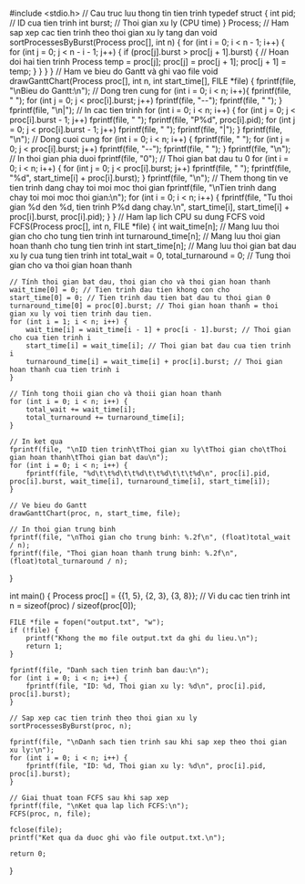 #include <stdio.h>
// Cau truc luu thong tin tien trinh
typedef struct {
    int pid;    // ID cua tien trinh
    int burst;  // Thoi gian xu ly (CPU time)
} Process;
// Ham sap xep cac tien trinh theo thoi gian xu ly tang dan
void sortProcessesByBurst(Process proc[], int n) {
    for (int i = 0; i < n - 1; i++) {
        for (int j = 0; j < n - i - 1; j++) {
            if (proc[j].burst > proc[j + 1].burst) {
                // Hoan doi hai tien trinh
                Process temp = proc[j];
                proc[j] = proc[j + 1];
                proc[j + 1] = temp;
            }
        }
    }
}
// Ham ve bieu do Gantt và ghi vao file
void drawGanttChart(Process proc[], int n, int start_time[], FILE *file) {
    fprintf(file, "\nBieu do Gantt:\n");
    // Dong tren cung
    for (int i = 0; i < n; i++){
  fprintf(file, " ");
        for (int j = 0; j < proc[i].burst; j++) fprintf(file, "--");
        fprintf(file, " ");
    }
    fprintf(file, "\n|");
    // In cac tien trinh
    for (int i = 0; i < n; i++) {
        for (int j = 0; j < proc[i].burst - 1; j++) fprintf(file, " ");
        fprintf(file, "P%d", proc[i].pid);
        for (int j = 0; j < proc[i].burst - 1; j++) fprintf(file, " ");
        fprintf(file, "|");
    }
    fprintf(file, "\n");
    // Dong cuoi cung
    for (int i = 0; i < n; i++) {
        fprintf(file, " ");
        for (int j = 0; j < proc[i].burst; j++) fprintf(file, "--");
        fprintf(file, " ");
    }
    fprintf(file, "\n");
    // In thoi gian phia duoi
    fprintf(file, "0"); // Thoi gian bat dau tu 0
    for (int i = 0; i < n; i++) {
        for (int j = 0; j < proc[i].burst; j++) fprintf(file, "  ");
        fprintf(file, "%d", start_time[i] + proc[i].burst);
    }
   fprintf(file, "\n");
    // Them thong tin ve tien trinh dang chay toi moi moc thoi gian
    fprintf(file, "\nTien trinh dang chay toi moi moc thoi gian:\n");
    for (int i = 0; i < n; i++) {
        fprintf(file, "Tu thoi gian %d den %d, tien trinh P%d dang chay.\n", start_time[i], start_time[i] + proc[i].burst, proc[i].pid);
    }
}
// Ham lap lich CPU su dung FCFS
void FCFS(Process proc[], int n, FILE *file) {
    int wait_time[n];        // Mang luu thoi gian cho cho tung tien trinh
    int turnaround_time[n];  // Mang luu thoi gian hoan thanh cho tung tien trinh
    int start_time[n];       // Mang luu thoi gian bat dau xu ly cua tung tien trinh
    int total_wait = 0, total_turnaround = 0; // Tung thoi gian cho va thoi gian hoan thanh

    // Tính thoi gian bat dau, thoi gian cho và thoi gian hoan thanh
    wait_time[0] = 0; // Tien trinh dau tien khong con cho
    start_time[0] = 0; // Tien trinh dau tien bat dau tu thoi gian 0
    turnaround_time[0] = proc[0].burst; // Thoi gian hoan thanh = thoi gian xu ly voi tien trinh dau tien.
    for (int i = 1; i < n; i++) {
        wait_time[i] = wait_time[i - 1] + proc[i - 1].burst; // Thoi gian cho cua tien trinh i
        start_time[i] = wait_time[i]; // Thoi gian bat dau cua tien trinh i
        turnaround_time[i] = wait_time[i] + proc[i].burst; // Thoi gian hoan thanh cua tien trinh i
    }

    // Tính tong thoii gian cho và thoii gian hoan thanh
    for (int i = 0; i < n; i++) {
        total_wait += wait_time[i];
        total_turnaround += turnaround_time[i];
    }

    // In ket qua
    fprintf(file, "\nID tien trinh\tThoi gian xu ly\tThoi gian cho\tThoi gian hoan thanh\tThoi gian bat dau\n");
    for (int i = 0; i < n; i++) {
        fprintf(file, "%d\t\t%d\t\t%d\t\t%d\t\t\t%d\n", proc[i].pid, proc[i].burst, wait_time[i], turnaround_time[i], start_time[i]);
    }

    // Ve bieu do Gantt
    drawGanttChart(proc, n, start_time, file);

    // In thoi gian trung binh
    fprintf(file, "\nThoi gian cho trung binh: %.2f\n", (float)total_wait / n);
    fprintf(file, "Thoi gian hoan thanh trung binh: %.2f\n", (float)total_turnaround / n);
}

int main() {
    Process proc[] = {{1, 5}, {2, 3}, {3, 8}};  // Vi du cac tien trinh
    int n = sizeof(proc) / sizeof(proc[0]);

    FILE *file = fopen("output.txt", "w");
    if (!file) {
        printf("Khong the mo file output.txt da ghi du lieu.\n");
        return 1;
    }

    fprintf(file, "Danh sach tien trinh ban dau:\n");
    for (int i = 0; i < n; i++) {
        fprintf(file, "ID: %d, Thoi gian xu ly: %d\n", proc[i].pid, proc[i].burst);
    }

    // Sap xep cac tien trinh theo thoi gian xu ly
    sortProcessesByBurst(proc, n);

    fprintf(file, "\nDanh sach tien trinh sau khi sap xep theo thoi gian xu ly:\n");
    for (int i = 0; i < n; i++) {
        fprintf(file, "ID: %d, Thoi gian xu ly: %d\n", proc[i].pid, proc[i].burst);
    }

    // Giai thuat toan FCFS sau khi sap xep
    fprintf(file, "\nKet qua lap lich FCFS:\n");
    FCFS(proc, n, file);

    fclose(file);
    printf("Ket qua da duoc ghi vào file output.txt.\n");

    return 0;
}
